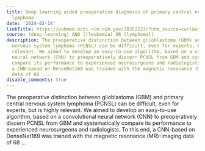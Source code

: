```yaml
---
title: Deep learning aided preoperative diagnosis of primary central nervous system
  lymphoma
date: '2024-02-14'
linkTitle: https://pubmed.ncbi.nlm.nih.gov/38352223/?utm_source=curl&utm_medium=rss&utm_campaign=pubmed-2&utm_content=1byXLWG-5Hn0_qdLgZYpDfLA2UWGhGNgZGereuo1rJN2aoAQXP&fc=20220814223158&ff=20240214170713&v=2.18.0
source: (deep learning) AND ((leukemia) OR (lymphoma))
description: The preoperative distinction between glioblastoma (GBM) and primary central
  nervous system lymphoma (PCNSL) can be difficult, even for experts, but is highly
  relevant. We aimed to develop an easy-to-use algorithm, based on a convolutional
  neural network (CNN) to preoperatively discern PCNSL from GBM and systematically
  compare its performance to experienced neurosurgeons and radiologists. To this end,
  a CNN-based on DenseNet169 was trained with the magnetic resonance (MR)-imaging
  data of 68 ...
disable_comments: true
---
```

The preoperative distinction between glioblastoma (GBM) and primary central nervous system lymphoma (PCNSL) can be difficult, even for experts, but is highly relevant. We aimed to develop an easy-to-use algorithm, based on a convolutional neural network (CNN) to preoperatively discern PCNSL from GBM and systematically compare its performance to experienced neurosurgeons and radiologists. To this end, a CNN-based on DenseNet169 was trained with the magnetic resonance (MR)-imaging data of 68 ...